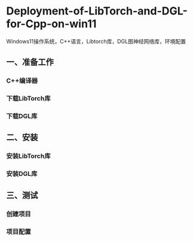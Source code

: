 # Deployment-of-LibTorch-and-DGL-for-Cpp-on-win11
Windows11操作系统，C++语言，Libtorch库，DGL图神经网络库，环境配置

## 一、准备工作
### C++编译器

### 下载LibTorch库

### 下载DGL库

## 二、安装
### 安装LibTorch库

### 安装DGL库

## 三、测试
### 创建项目

### 项目配置
